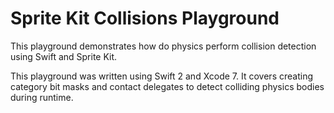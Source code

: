 # Sprite Kit Collisions Playground

This playground demonstrates how do physics perform collision detection using
Swift and Sprite Kit.

This playground was written using Swift 2 and Xcode 7. It covers creating
category bit masks and contact delegates to detect colliding physics bodies
during runtime.
